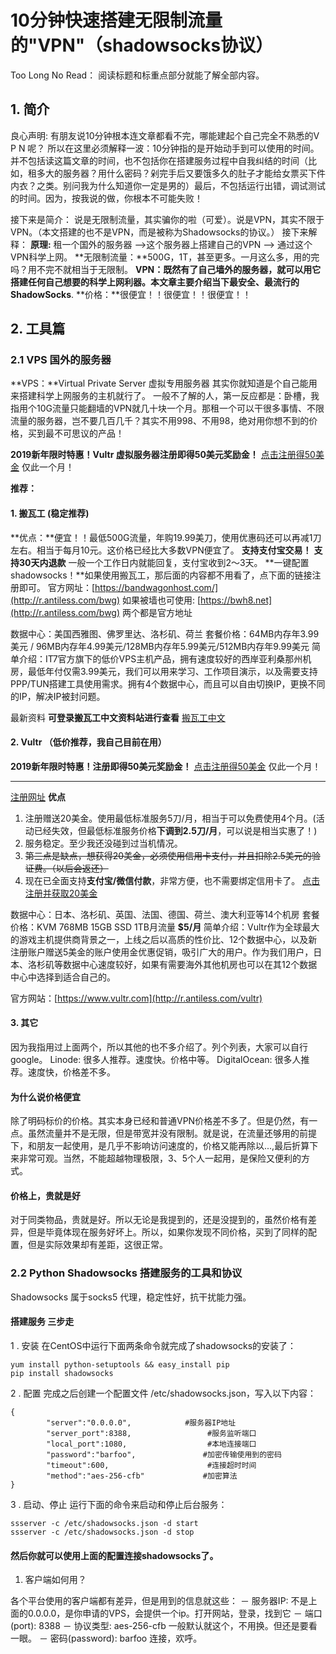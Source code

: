 # 10分钟快速搭建无限制流量的"VPN"（shadowsocks协议）
Too Long No Read： 阅读标题和标重点部分就能了解全部内容。
## 1. 简介
良心声明: 有朋友说10分钟根本连文章都看不完，哪能建起个自己完全不熟悉的V P N 呢？
所以在这里必须解释一波：10分钟指的是开始动手到可以使用的时间。并不包括读这篇文章的时间，也不包括你在搭建服务过程中自我纠结的时间（比如，租多大的服务器？用什么密码？剁完手后又要饿多久的肚子才能给女票买下件内衣？之类。别问我为什么知道你一定是男的）最后，不包括运行出错，调试测试的时间。因为，按我说的做，你根本不可能失败！

接下来是简介：
说是无限制流量，其实骗你的啦（可爱）。说是VPN，其实不限于VPN。（本文搭建的也不是VPN，而是被称为Shadowsocks的协议。）
接下来解释：
**原理:** 租一个国外的服务器 -->这个服务器上搭建自己的VPN --> 通过这个VPN科学上网。
**无限制流量：**500G，1T，甚至更多。一月这么多，用的完吗？用不完不就相当于无限制。
**VPN：**既然有了自己墙外的服务器，就可以用它搭建任何自己想要的科学上网利器。本文章主要介绍当下最安全、最流行的**ShadowSocks**.
**价格：**很便宜！！很便宜！！很便宜！！
## 2. 工具篇
### 2.1 VPS 国外的服务器
**VPS：**Virtual Private Server 虚拟专用服务器
其实你就知道是个自己能用来搭建科学上网服务的主机就行了。
一般不了解的人，第一反应都是：卧槽，我指用个10G流量只能翻墙的VPN就几十块一个月。那租一个可以干很多事情、不限流量的服务器，岂不要几百几千？其实不用998、不用98，绝对用你想不到的价格，买到最不可思议的产品！

**2019新年限时特惠！Vultr 虚拟服务器注册即得50美元奖励金！**
[点击注册得50美金](http://r.antiless.com/vultr)
仅此一个月！

**推荐：**
#### 1. 搬瓦工 (稳定推荐)
**优点：**便宜！！最低500G流量，年购19.99美刀，使用优惠码还可以再减1刀左右。相当于每月10元。这价格已经比大多数VPN便宜了。
**支持支付宝交易！**
**支持30天内退款** 一般一个工作日内就能回复，支付宝收到2～3天。
**一键配置shadowsocks！**如果使用搬瓦工，那后面的内容都不用看了，点下面的链接注册即可。
官方网址：[https://bandwagonhost.com/](http://r.antiless.com/bwg)
如果被墙也可使用: [https://bwh8.net](http://r.antiless.com/bwg)
两个都是官方地址

数据中心：美国西雅图、佛罗里达、洛杉矶、荷兰 套餐价格：64MB内存年3.99美元 / 96MB内存年4.99美元/128MB内存年5.99美元/512MB内存年9.99美元 简单介绍：IT7官方旗下的低价VPS主机产品，拥有速度较好的西岸亚利桑那州机房，最低年付仅需3.99美元，我们可以用来学习、工作项目演示，以及需要支持PPP/TUN搭建工具使用需求。拥有4个数据中心，而且可以自由切换IP，更换不同的IP，解决IP被封问题。

最新资料 **可登录搬瓦工中文资料站进行查看**
[搬瓦工中文](https://bwg8.info)

#### 2. Vultr （低价推荐，我自己目前在用）
**2019新年限时特惠！注册即得50美元奖励金！**
[点击注册得50美金](http://r.antiless.com/vultr)
仅此一个月！

----


[注册网址](http://r.antiless.com/vultr)
**优点** 
1. 注册赠送20美金。使用最低标准服务5刀/月，相当于可以免费使用4个月。(活动已经失效，但最低标准服务价格**下调到2.5刀/月**，可以说是相当实惠了！)
2. 服务稳定。至少我还没碰到过当机情况。
3. ~~第三点是缺点，想获得20美金，必须使用信用卡支付，并且扣除2.5美元的验证费。（以后会返还）~~
4. 现在已全面支持**支付宝/微信付款**，非常方便，也不需要绑定信用卡了。
[点击注册并获取20美金](http://r.antiless.com/vultr)

数据中心：日本、洛杉矶、英国、法国、德国、荷兰、澳大利亚等14个机房
套餐价格：KVM 768MB 15GB SSD 1TB月流量 **$5/月**
简单介绍：Vultr作为全球最大的游戏主机提供商背景之一，上线之后以高质的性价比、12个数据中心，以及新注册账户赠送5美金的账户使用金优惠促销，吸引广大的用户。作为我们用户，日本、洛杉矶等数据中心速度较好，如果有需要海外其他机房也可以在其12个数据中心中选择到适合自己的。

官方网站：[https://www.vultr.com](http://r.antiless.com/vultr)

#### 3. 其它
因为我指用过上面两个，所以其他的也不多介绍了。列个列表，大家可以自行google。
Linode: 很多人推荐。速度快。价格中等。
DigitalOcean: 很多人推荐。速度快，价格差不多。

#### 为什么说价格便宜
除了明码标价的价格。其实本身已经和普通VPN价格差不多了。但是仍然，有一点。虽然流量并不是无限，但是带宽并没有限制。就是说，在流量还够用的前提下，和朋友一起使用，是几乎不影响访问速度的，价格又能再除以...,最后折算下来非常可观。当然，不能超越物理极限，3、5个人一起用，是保险又便利的方式。

#### 价格上，贵就是好
对于同类物品，贵就是好。所以无论是我提到的，还是没提到的，虽然价格有差异，但是毕竟体现在服务好坏上。所以，如果你发现不同价格，买到了同样的配置，但是实际效果却有差距，这很正常。
### 2.2 Python Shadowsocks 搭建服务的工具和协议
Shadowsocks 属于socks5 代理，稳定性好，抗干扰能力强。

#### 搭建服务 三步走
1 . 安装
 在CentOS中运行下面两条命令就完成了shadowsocks的安装了：
 
```
yum install python-setuptools && easy_install pip
pip install shadowsocks
```

2 . 配置
完成之后创建一个配置文件 /etc/shadowsocks.json，写入以下内容：

```
{ 
        "server":"0.0.0.0",            #服务器IP地址
        "server_port":8388,                 #服务监听端口
        "local_port":1080,                  #本地连接端口
        "password":"barfoo",               #加密传输使用到的密码
        "timeout":600,                      #连接超时时间
        "method":"aes-256-cfb"             #加密算法
}
```
3 . 启动、停止
运行下面的命令来启动和停止后台服务：

```
ssserver -c /etc/shadowsocks.json -d start
ssserver -c /etc/shadowsocks.json -d stop
```

#### 然后你就可以使用上面的配置连接shadowsocks了。
1. 客户端如何用？

各个平台使用的客户端都有差异，但是用到的信息就这些：
－ 服务器IP: 不是上面的0.0.0.0，是你申请的VPS，会提供一个ip。打开网站，登录，找到它
－ 端口(port): 8388
－ 协议类型: aes-256-cfb 一般默认就这个，不用换。但还是要看一眼。
－ 密码(password): barfoo
连接，欢呼。


